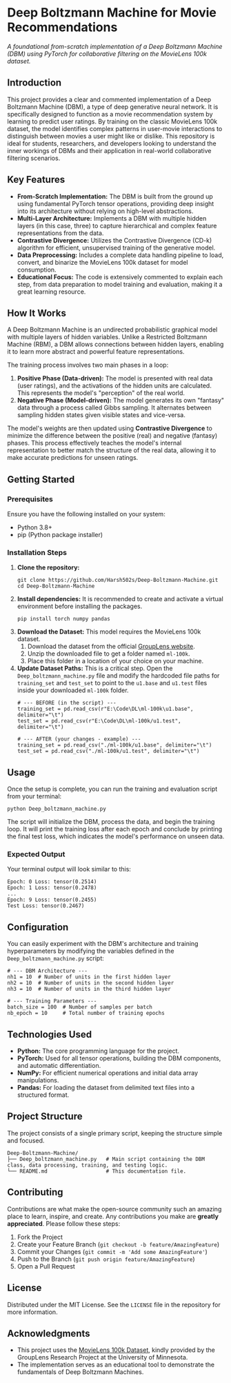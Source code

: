 <h1>Deep Boltzmann Machine for Movie Recommendations</h1><p><em>A foundational from-scratch implementation of a Deep Boltzmann Machine (DBM) using PyTorch for collaborative filtering on the MovieLens 100k dataset.</em></p><h2>Introduction</h2><p>This project provides a clear and commented implementation of a Deep Boltzmann Machine (DBM), a type of deep generative neural network. It is specifically designed to function as a movie recommendation system by learning to predict user ratings. By training on the classic MovieLens 100k dataset, the model identifies complex patterns in user-movie interactions to distinguish between movies a user might like or dislike. This repository is ideal for students, researchers, and developers looking to understand the inner workings of DBMs and their application in real-world collaborative filtering scenarios.</p><h2>Key Features</h2><ul><li><strong>From-Scratch Implementation:</strong> The DBM is built from the ground up using fundamental PyTorch tensor operations, providing deep insight into its architecture without relying on high-level abstractions.</li><li><strong>Multi-Layer Architecture:</strong> Implements a DBM with multiple hidden layers (in this case, three) to capture hierarchical and complex feature representations from the data.</li><li><strong>Contrastive Divergence:</strong> Utilizes the Contrastive Divergence (CD-k) algorithm for efficient, unsupervised training of the generative model.</li><li><strong>Data Preprocessing:</strong> Includes a complete data handling pipeline to load, convert, and binarize the MovieLens 100k dataset for model consumption.</li><li><strong>Educational Focus:</strong> The code is extensively commented to explain each step, from data preparation to model training and evaluation, making it a great learning resource.</li></ul><h2>How It Works</h2><p>A Deep Boltzmann Machine is an undirected probabilistic graphical model with multiple layers of hidden variables. Unlike a Restricted Boltzmann Machine (RBM), a DBM allows connections between hidden layers, enabling it to learn more abstract and powerful feature representations.</p><p>The training process involves two main phases in a loop:</p><ol><li><strong>Positive Phase (Data-driven):</strong> The model is presented with real data (user ratings), and the activations of the hidden units are calculated. This represents the model's "perception" of the real world.</li><li><strong>Negative Phase (Model-driven):</strong> The model generates its own "fantasy" data through a process called Gibbs sampling. It alternates between sampling hidden states given visible states and vice-versa.</li></ol><p>The model's weights are then updated using <strong>Contrastive Divergence</strong> to minimize the difference between the positive (real) and negative (fantasy) phases. This process effectively teaches the model's internal representation to better match the structure of the real data, allowing it to make accurate predictions for unseen ratings.</p><h2>Getting Started</h2><h3>Prerequisites</h3><p>Ensure you have the following installed on your system:</p><ul><li>Python 3.8+</li><li>pip (Python package installer)</li></ul><h3>Installation Steps</h3><ol><li><strong>Clone the repository:</strong><pre><code>git clone https://github.com/Harsh502s/Deep-Boltzmann-Machine.git<br/>cd Deep-Boltzmann-Machine</code></pre></li><li><strong>Install dependencies:</strong> It is recommended to create and activate a virtual environment before installing the packages.<pre><code>pip install torch numpy pandas</code></pre></li><li><strong>Download the Dataset:</strong> This model requires the MovieLens 100k dataset. <ol><li>Download the dataset from the official <a href="https://grouplens.org/datasets/movielens/100k/" target="_blank" rel="noopener noreferrer">GroupLens website</a>.</li><li>Unzip the downloaded file to get a folder named <code>ml-100k</code>.</li><li>Place this folder in a location of your choice on your machine.</li></ol></li><li><strong>Update Dataset Paths:</strong> This is a critical step. Open the <code>Deep_boltzmann_machine.py</code> file and modify the hardcoded file paths for <code>training_set</code> and <code>test_set</code> to point to the <code>u1.base</code> and <code>u1.test</code> files inside your downloaded <code>ml-100k</code> folder.<pre><code># --- BEFORE (in the script) ---<br/>training_set = pd.read_csv(r"E:\Code\DL\ml-100k\u1.base", delimiter="\t")<br/>test_set = pd.read_csv(r"E:\Code\DL\ml-100k/u1.test", delimiter="\t")<br/><br/># --- AFTER (your changes - example) ---<br/>training_set = pd.read_csv("./ml-100k/u1.base", delimiter="\t")<br/>test_set = pd.read_csv("./ml-100k/u1.test", delimiter="\t")</code></pre></li></ol><h2>Usage</h2><p>Once the setup is complete, you can run the training and evaluation script from your terminal:</p><pre><code>python Deep_boltzmann_machine.py</code></pre><p>The script will initialize the DBM, process the data, and begin the training loop. It will print the training loss after each epoch and conclude by printing the final test loss, which indicates the model's performance on unseen data.</p><h3>Expected Output</h3><p>Your terminal output will look similar to this:</p><pre><code>Epoch: 0 Loss: tensor(0.2514)<br/>Epoch: 1 Loss: tensor(0.2478)<br/>...<br/>Epoch: 9 Loss: tensor(0.2455)<br/>Test Loss: tensor(0.2467)</code></pre><h2>Configuration</h2><p>You can easily experiment with the DBM's architecture and training hyperparameters by modifying the variables defined in the <code>Deep_boltzmann_machine.py</code> script:</p><pre><code># --- DBM Architecture ---<br/>nh1 = 10  # Number of units in the first hidden layer<br/>nh2 = 10  # Number of units in the second hidden layer<br/>nh3 = 10  # Number of units in the third hidden layer<br/><br/># --- Training Parameters ---<br/>batch_size = 100  # Number of samples per batch<br/>nb_epoch = 10     # Total number of training epochs</code></pre><h2>Technologies Used</h2><ul><li><strong>Python:</strong> The core programming language for the project.</li><li><strong>PyTorch:</strong> Used for all tensor operations, building the DBM components, and automatic differentiation.</li><li><strong>NumPy:</strong> For efficient numerical operations and initial data array manipulations.</li><li><strong>Pandas:</strong> For loading the dataset from delimited text files into a structured format.</li></ul><h2>Project Structure</h2><p>The project consists of a single primary script, keeping the structure simple and focused.</p><pre><code>Deep-Boltzmann-Machine/<br/>├── Deep_boltzmann_machine.py   # Main script containing the DBM class, data processing, training, and testing logic.<br/>└── README.md                   # This documentation file.</code></pre><h2>Contributing</h2><p>Contributions are what make the open-source community such an amazing place to learn, inspire, and create. Any contributions you make are <strong>greatly appreciated</strong>. Please follow these steps:</p><ol><li>Fork the Project</li><li>Create your Feature Branch (<code>git checkout -b feature/AmazingFeature</code>)</li><li>Commit your Changes (<code>git commit -m 'Add some AmazingFeature'</code>)</li><li>Push to the Branch (<code>git push origin feature/AmazingFeature</code>)</li><li>Open a Pull Request</li></ol><h2>License</h2><p>Distributed under the MIT License. See the <code>LICENSE</code> file in the repository for more information.</p><h2>Acknowledgments</h2><ul><li>This project uses the <a href="https://grouplens.org/datasets/movielens/100k/" target="_blank" rel="noopener noreferrer">MovieLens 100k Dataset</a>, kindly provided by the GroupLens Research Project at the University of Minnesota.</li><li>The implementation serves as an educational tool to demonstrate the fundamentals of Deep Boltzmann Machines.</li></ul> 
